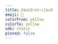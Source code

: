 ```yaml
---
title: david-on-cloud
emoji: 🐳
colorFrom: yellow
colorTo: yellow
sdk: static
pinned: false
---
```

